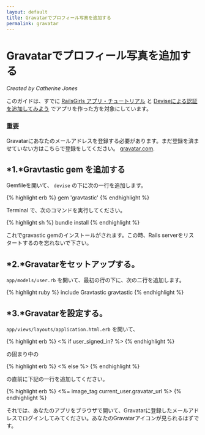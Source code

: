 ```yaml
---
layout: default
title: Gravatarでプロフィール写真を追加する
permalink: gravatar
---
```


# Gravatarでプロフィール写真を追加する

*Created by Catherine Jones*

このガイドは、すでに [RailsGirls アプリ・チュートリアル](http://guides.railsgirls.com/app/) と [Deviseによる認証を追加してみよう](http://guides.railsgirls.com/devise/) でアプリを作った方を対象にしています。

### 重要

Gravatarにあなたのメールアドレスを登録する必要があります。まだ登録を済ませていない方はこちらで登録をしてください。 [gravatar.com](http://en.gravatar.com/).

## *1.*Gravtastic gem を追加する

Gemfileを開いて、 `devise` の下に次の一行を追加します。

{% highlight erb %}
gem 'gravtastic'
{% endhighlight %}

Terminal で、次のコマンドを実行してください。

{% highlight sh %}
bundle install
{% endhighlight %}

これでgravastic gemのインストールがされます。この時、Rails serverをリスタートするのを忘れないで下さい。

## *2.*Gravatarをセットアップする。

`app/models/user.rb` を開いて、最初の行の下に、次の二行を追加します。

{% highlight ruby %}
include Gravtastic
gravtastic
{% endhighlight %}

## *3.*Gravatarを設定する。

`app/views/layouts/application.html.erb` を開いて、

{% highlight erb %}
<% if user_signed_in? %>
{% endhighlight %}

の固まり中の

{% highlight erb %}
<% else %>
{% endhighlight %}

の直前に下記の一行を追加してください。

{% highlight erb %}
<%= image_tag current_user.gravatar_url %>
{% endhighlight %}

それでは、あなたのアプリをブラウザで開いて、Gravatarに登録したメールアドレスでログインしてみてください。あなたのGravatarアイコンが見られるはずです。
